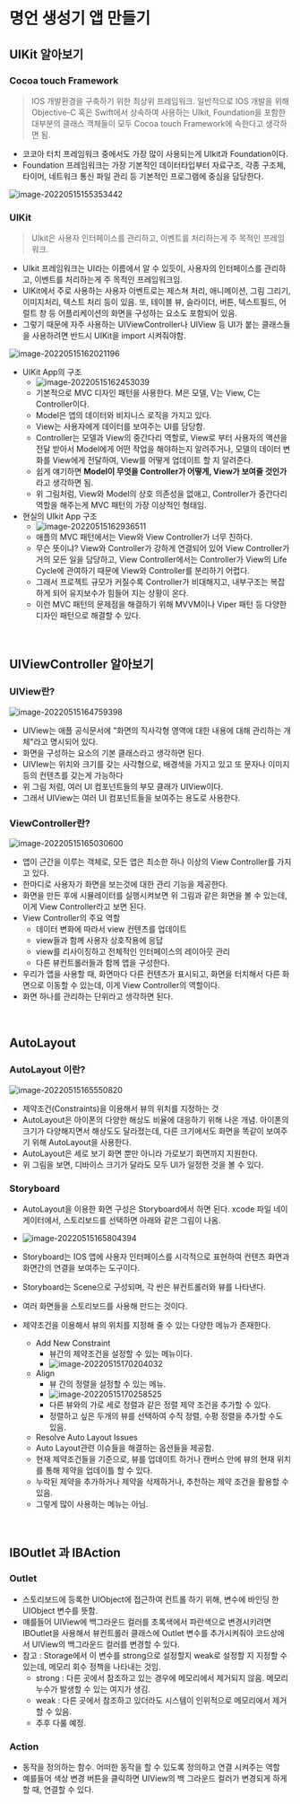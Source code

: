 # 명언 생성기 앱 만들기

## UIKit 알아보기

### Cocoa touch Framework

> IOS 개발환경을 구축하기 위한 최상위 프레임워크. 일반적으로 IOS 개발을 위해 Objective-C 혹은 Swift에서 상속하여 사용하는 UIkit, Foundation을 포함한 대부분의 클래스 객체들이 모두 Cocoa touch Framework에 속한다고 생각하면 됨.

- 코코아 터치 프레임워크 중에서도 가장 많이 사용되는게 UIkit과 Foundation이다. 
- Foundation 프레임워크는 가장 기본적인 데이터타입부터 자료구조, 각종 구조체, 타이머, 네트워크 통신 파일 관리 등 기본적인 프로그램에 중심을 담당한다.

![image-20220515155353442](part2.assets/image-20220515155353442.png)

### UIKit

> UIkit은 사용자 인터페이스를 관리하고, 이벤트를 처리하는게 주 목적인 프레임워크.

- UIkit 프레임워크는 UI라는 이름에서 알 수 있듯이, 사용자의 인터페이스를 관리하고, 이벤트를 처리하는게 주 목적인 프레임워크임.
- UIKit에서 주로 사용하는 사용자 이벤트로는 제스쳐 처리, 애니메이션, 그림 그리기, 이미지처리, 텍스트 처리 등이 있음. 또, 테이블 뷰, 슬라이더, 버튼, 텍스트필드, 어럴트 창 등 어플리케이션의 화면을 구성하는 요소도 포함되어 있음.
- 그렇기 때문에 자주 사용하는 UIViewController나 UIView 등 UI가 붙는 클래스들을 사용하려면 반드시 UIKit을 import 시켜줘야함.

![image-20220515162021196](part2.assets/image-20220515162021196.png)

- UIKit App의 구조
  - ![image-20220515162453039](part2.assets/image-20220515162453039.png)
  - 기본적으로 MVC 디자인 패턴을 사용한다. M은 모델, V는 View, C는 Controller이다. 
  - Model은 앱의 데이터와 비지니스 로직을 가지고 있다.
  - View는 사용자에게 데이터를 보여주는 UI를 담당함.
  - Controller는 모델과 View의 중간다리 역할로, View로 부터 사용자의 액션을 전달 받아서 Model에게 어떤 작업을 해야하는지 알려주거나, 모델의 데이터 변화를 View에게 전달하여, View를 어떻게 업데이트 할 지 알려준다.
  - 쉽게 얘기하면 **Model이 무엇을 Controller가 어떻게, View가 보여줄 것인가** 라고 생각하면 됨.
  - 위 그림처럼, View와 Model의 상호 의존성을 없애고, Controller가 중간다리 역할을 해주는게 MVC 패턴의 가장 이상적인 형태임.
- 현실의 UIkit App 구조
  - ![image-20220515162936511](part2.assets/image-20220515162936511.png)
  - 애플의 MVC 패턴에서는 View와 View Controller가 너무 친하다.
  - 무슨 뜻이냐? View와 Controller가 강하게 연결되어 있어 View Controller가 거의 모든 일을 담당하고, View Controller에서는 Controller가 View의 Life Cycle에 관여하기 때문에 View와 Controller를 분리하기 어렵다.
  - 그래서 프로젝트 규모가 커질수록 Controller가 비대해지고, 내부구조는 복잡하게 되어 유지보수가 힘들어 지는 상황이 온다.
  - 이런 MVC 패턴의 문제점을 해결하기 위해 MVVM이나 Viper 패턴 등 다양한 디자인 패턴으로 해결할 수 있다.

<br>

## UIViewController 알아보기

### UIView란?

![image-20220515164759398](part2.assets/image-20220515164759398.png)

- UIView는 애플 공식문서에 "화면의 직사각형 영역에 대한 내용에 대해 관리하는 개체"라고 명시되어 있다.
- 화면을 구성하는 요소의 기본 클래스라고 생각하면 된다.
- UIVIew는 위치와 크기를 갖는 사각형으로, 배경색을 가지고 있고 또 문자나 이미지 등의 컨텐츠를 갖는게 가능하다
- 위 그림 처럼, 여러 UI 컴포넌트들의 부모 클래가 UIView이다. 
- 그래서 UIView는 여러 UI 컴포넌트들을 보여주는 용도로 사용한다.

### ViewController란?

![image-20220515165030600](part2.assets/image-20220515165030600.png)

- 앱이 근간을 이루는 객체로, 모든 앱은 최소한 하나 이상의 View Controller를 가지고 있다.
- 한마디로 사용자가 화면을 보는것에 대한 관리 기능을 제공한다.
- 화면을 만든 후에 시뮬레이터를 실행시켜보면 위 그림과 같은 화면을 볼 수 있는데, 이게 View Controller라고 보면 된다.
- View Controller의 주요 역할
  - 데이터 변화에 따라서 view 컨텐츠를 업데이트
  - view들과 함께 사용자 상호작용에 응답
  - view를 리사이징하고 전체적인 인터페이스의 레이아웃 관리
  - 다른 뷰컨트롤러들과 함께 앱을 구성한다.
- 우리가 앱을 사용할 때, 화면마다 다른 컨텐츠가 표시되고, 화면을 터치해서 다른 화면으로 이동할 수 있는데, 이게 View Controller의 역할이다.
- 화면 하나를 관리하는 단위라고 생각하면 된다.

<br>

## AutoLayout

### AutoLayout 이란?

![image-20220515165550820](part2.assets/image-20220515165550820.png)

- 제약조건(Constraints)을 이용해서 뷰의 위치를 지정하는 것
- AutoLayout은 아이폰의 다양한 해상도 비율에 대응하기 위해 나온 개념. 아이폰의 크기가 다양해지면서 해상도도 달라졌는데, 다른 크기에서도 화면을 똑같이 보여주기 위해 AutoLayout을 사용한다.
- AutoLayout은 세로 보기 화면 뿐만 아니라 가로보기 화면까지 지원한다.
- 위 그림을 보면, 디바이스 크기가 달라도 모두 UI가 일정한 것을 볼 수 있다.

### Storyboard

- AutoLayout을 이용한 화면 구성은 Storyboard에서 하면 된다. xcode 파일 네이게이터에서, 스토리보드를 선택하면 아래와 같은 그림이 나옴.
- ![image-20220515165804394](part2.assets/image-20220515165804394.png)
- Storyboard는 IOS 앱에 사용자 인터페이스를 시각적으로 표현하여 컨텐츠 화면과 화면간의 연결을 보여주는 도구이다.
- Storyboard는 Scene으로 구성되며, 각 씬은 뷰컨트롤러와 뷰를 나타낸다.
- 여러 화면들을 스토리보드를 사용해 만드는 것이다.

- 제약조건을 이용해서 뷰의 위치를 지정해 줄 수 있는 다양한 메뉴가 존재한다.
  - Add New Constraint
    - 뷰간의 제약조건을 설정할 수 있는 메뉴이다.
    - ![image-20220515170204032](part2.assets/image-20220515170204032.png)
  - Align
    - 뷰 간의 정렬을 설정할 수 있는 메뉴.
    - ![image-20220515170258525](part2.assets/image-20220515170258525.png)
    - 다른 뷰와의 가로 세로 정렬과 같은 정렬 제약 조건을 추가할 수 있다.
    - 정렬하고 싶은 두개의 뷰를 선택하여 수직 정렬, 수평 정렬을 추가할 수도 있음.
  -  Resolve Auto Layout Issues
    - Auto Layout관련 이슈들을 해결하는 옵션들을 제공함.
    - 현재 제약조건들을 기준으로, 뷰를 업데이트 하거나 캔버스 안에 뷰의 현재 위치를 통해 제약을 업데이틀 할 수 있다.
    - 누락된 제약을 추가하거나 제약을 삭제하거나, 추천하는 제약 조건을 활용할 수 있음.
    - 그렇게 많이 사용하는 메뉴는 아님.

<br>

## IBOutlet 과 IBAction

### Outlet

- 스토리보드에 등록한 UIObject에 접근하여 컨트롤 하기 위해, 변수에 바인딩 한 UIObject 변수를 뜻함.
- 얘를들어 UIView에 백그라운드 컬러를 초록색에서 파란색으로 변경시키려면 IBOutlet을 사용해서 뷰컨트롤러 클래스에 Outlet 변수를 추가시켜줘야 코드상에서 UIView의 백그라운드 컬러를 변경할 수 있다.
- 참고 : Storage에서 이 변수를 strong으로 설정할지 weak로 설정할 지 지정할 수 있는데, 메모리 회수 정책을 나타내는 것임.
  - strong : 다른 곳에서 참조하고 있는 경우에 메모리에서 제거되지 않음. 메모리 누수가 발생할 수 있는 여지가 생김.
  - weak : 다른 곳에서 참조하고 있더라도 시스템이 인위적으로 메모리에서 제거할 수 있음.
  - 추후 다룰 예정.

### Action

- 동작을 정의하는 함수. 어떠한 동작을 할 수 있도록 정의하고 연결 시켜주는 역할
- 예를들어 색상 변경 버튼을 클릭하면 UIView의 백 그라운드 컬러가 변경되게 하게 할 때, 연결할 수 있다.



